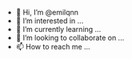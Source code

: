 - 👋 Hi, I’m @emilqnn
- 👀 I’m interested in ...
- 🌱 I’m currently learning ...
- 💞️ I’m looking to collaborate on ...
- 📫 How to reach me ...

<!---
emilqnn/emilqnn is a ✨ special ✨ repository because its `README.md` (this file) appears on your GitHub profile.
You can click the Preview link to take a look at your changes.
--->
